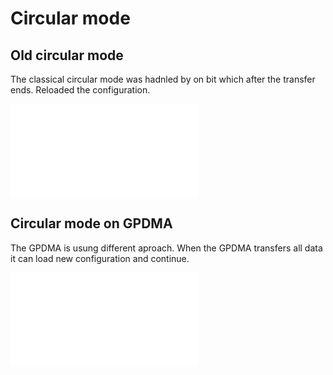 # Circular mode

## Old circular mode

The classical circular mode was hadnled by on bit which after the transfer ends. Reloaded the configuration. 

![old dma circular](./img/old_dma_circular.json)

## Circular mode on GPDMA

The GPDMA is usung different aproach. When the GPDMA transfers all data it can load new configuration and continue. 

![gpdma circular](./img/gpdma_list.json.json)